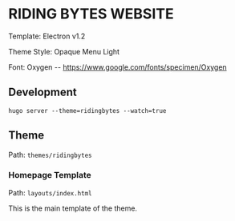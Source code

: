 # RIDING BYTES WEBSITE

Template: Electron v1.2

Theme Style: Opaque Menu Light

Font: Oxygen -- https://www.google.com/fonts/specimen/Oxygen


## Development

`hugo server --theme=ridingbytes --watch=true`

## Theme

Path: `themes/ridingbytes`

### Homepage Template

Path: `layouts/index.html`

This is the main template of the theme.
